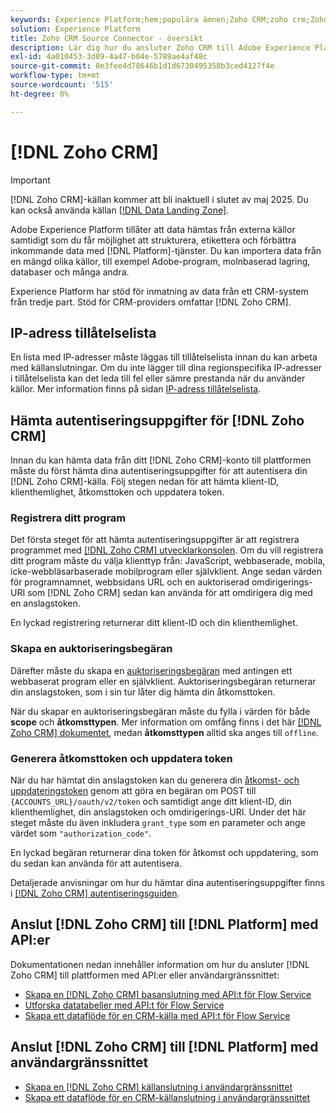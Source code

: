 ```yaml
---
keywords: Experience Platform;hem;populära ämnen;Zoho CRM;zoho crm;Zoho;zoho
solution: Experience Platform
title: Zoho CRM Source Connector - översikt
description: Lär dig hur du ansluter Zoho CRM till Adobe Experience Platform med hjälp av API:er eller användargränssnittet.
exl-id: 4a010453-3d09-4a47-b04e-5789ae4af48c
source-git-commit: 0e3fee4d78646b1d1d6730495358b3ced4127f4e
workflow-type: tm+mt
source-wordcount: '515'
ht-degree: 0%

---
```


# [!DNL Zoho CRM]

>[!IMPORTANT]
>
>[!DNL Zoho CRM]-källan kommer att bli inaktuell i slutet av maj 2025. Du kan också använda källan [[!DNL Data Landing Zone]](../cloud-storage/data-landing-zone.md).

Adobe Experience Platform tillåter att data hämtas från externa källor samtidigt som du får möjlighet att strukturera, etikettera och förbättra inkommande data med [!DNL Platform]-tjänster. Du kan importera data från en mängd olika källor, till exempel Adobe-program, molnbaserad lagring, databaser och många andra.

Experience Platform har stöd för inmatning av data från ett CRM-system från tredje part. Stöd för CRM-providers omfattar [!DNL Zoho CRM].

## IP-adress tillåtelselista

En lista med IP-adresser måste läggas till tillåtelselista innan du kan arbeta med källanslutningar. Om du inte lägger till dina regionspecifika IP-adresser i tillåtelselista kan det leda till fel eller sämre prestanda när du använder källor. Mer information finns på sidan [IP-adress tillåtelselista](../../ip-address-allow-list.md).

## Hämta autentiseringsuppgifter för [!DNL Zoho CRM]

Innan du kan hämta data från ditt [!DNL Zoho CRM]-konto till plattformen måste du först hämta dina autentiseringsuppgifter för att autentisera din [!DNL Zoho CRM]-källa. Följ stegen nedan för att hämta klient-ID, klienthemlighet, åtkomsttoken och uppdatera token.

### Registrera ditt program

Det första steget för att hämta autentiseringsuppgifter är att registrera programmet med [[!DNL Zoho CRM] utvecklarkonsolen](https://accounts.zoho.com/). Om du vill registrera ditt program måste du välja klienttyp från: JavaScript, webbaserade, mobila, icke-webbläsarbaserade mobilprogram eller självklient. Ange sedan värden för programnamnet, webbsidans URL och en auktoriserad omdirigerings-URI som [!DNL Zoho CRM] sedan kan använda för att omdirigera dig med en anslagstoken.

En lyckad registrering returnerar ditt klient-ID och din klienthemlighet.

### Skapa en auktoriseringsbegäran

Därefter måste du skapa en [auktoriseringsbegäran](https://www.zoho.com/crm/developer/docs/api/v2/auth-request.html) med antingen ett webbaserat program eller en självklient. Auktoriseringsbegäran returnerar din anslagstoken, som i sin tur låter dig hämta din åtkomsttoken.

När du skapar en auktoriseringsbegäran måste du fylla i värden för både **scope** och **åtkomsttypen**. Mer information om omfång finns i det här [[!DNL Zoho CRM] dokumentet](https://www.zoho.com/crm/developer/docs/api/v2/scopes.html), medan **åtkomsttypen** alltid ska anges till `offline`.

### Generera åtkomsttoken och uppdatera token

När du har hämtat din anslagstoken kan du generera din [åtkomst- och uppdateringstoken](https://www.zoho.com/crm/developer/docs/api/v2/access-refresh.html) genom att göra en begäran om POST till `{ACCOUNTS_URL}/oauth/v2/token` och samtidigt ange ditt klient-ID, din klienthemlighet, din anslagstoken och omdirigerings-URI. Under det här steget måste du även inkludera `grant_type` som en parameter och ange värdet som `"authorization_code"`.

En lyckad begäran returnerar dina token för åtkomst och uppdatering, som du sedan kan använda för att autentisera.

Detaljerade anvisningar om hur du hämtar dina autentiseringsuppgifter finns i [[!DNL Zoho CRM] autentiseringsguiden](https://www.zoho.com/crm/developer/docs/api/v2/oauth-overview.html).

## Anslut [!DNL Zoho CRM] till [!DNL Platform] med API:er

Dokumentationen nedan innehåller information om hur du ansluter [!DNL Zoho CRM] till plattformen med API:er eller användargränssnittet:

- [Skapa en  [!DNL Zoho CRM] basanslutning med API:t för Flow Service](../../tutorials/api/create/crm/zoho.md)
- [Utforska datatabeller med API:t för Flow Service](../../tutorials/api/explore/tabular.md)
- [Skapa ett dataflöde för en CRM-källa med API:t för Flow Service](../../tutorials/api/collect/crm.md)

## Anslut [!DNL Zoho CRM] till [!DNL Platform] med användargränssnittet

- [Skapa en  [!DNL Zoho CRM] källanslutning i användargränssnittet](../../tutorials/ui/create/crm/zoho.md)
- [Skapa ett dataflöde för en CRM-källanslutning i användargränssnittet](../../tutorials/ui/dataflow/crm.md)

